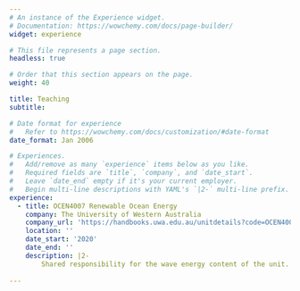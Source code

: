 ```yaml
---
# An instance of the Experience widget.
# Documentation: https://wowchemy.com/docs/page-builder/
widget: experience

# This file represents a page section.
headless: true

# Order that this section appears on the page.
weight: 40

title: Teaching
subtitle:

# Date format for experience
#   Refer to https://wowchemy.com/docs/customization/#date-format
date_format: Jan 2006

# Experiences.
#   Add/remove as many `experience` items below as you like.
#   Required fields are `title`, `company`, and `date_start`.
#   Leave `date_end` empty if it's your current employer.
#   Begin multi-line descriptions with YAML's `|2-` multi-line prefix.
experience:
  - title: OCEN4007 Renewable Ocean Energy
    company: The University of Western Australia
    company_url: 'https://handbooks.uwa.edu.au/unitdetails?code=OCEN4007'
    location: ''
    date_start: '2020'
    date_end: ''
    description: |2-
        Shared responsibility for the wave energy content of the unit.
        
---
```

